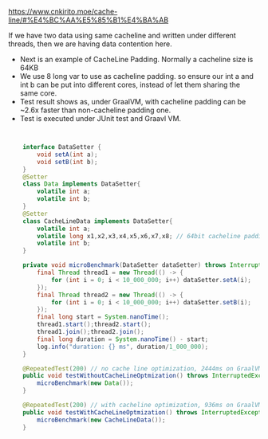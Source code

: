https://www.cnkirito.moe/cache-line/#%E4%BC%AA%E5%85%B1%E4%BA%AB

If we have two data using same cacheline and written under different threads, then we are having data contention here.
- Next is an example of CacheLine Padding. Normally a cacheline size is 64KB
- We use 8 long var to use as cacheline padding. so ensure our int a and int b can be put into different cores, instead of let them sharing the same core.
- Test result shows as, under GraalVM, with cacheline padding can be ~2.6x faster than non-cacheline padding one.
- Test is executed under JUnit test and Graavl VM.

```java


    interface DataSetter {
        void setA(int a);
        void setB(int b);
    }
    @Setter
    class Data implements DataSetter{
        volatile int a;
        volatile int b;
    }
    @Setter
    class CacheLineData implements DataSetter{
        volatile int a;
        volatile long x1,x2,x3,x4,x5,x6,x7,x8; // 64bit cacheline padding
        volatile int b;
    }

    private void microBenchmark(DataSetter dataSetter) throws InterruptedException {
        final Thread thread1 = new Thread(() -> {
            for (int i = 0; i < 10_000_000; i++) dataSetter.setA(i);
        });
        final Thread thread2 = new Thread(() -> {
            for (int i = 0; i < 10_000_000; i++) dataSetter.setB(i);
        });
        final long start = System.nanoTime();
        thread1.start();thread2.start();
        thread1.join();thread2.join();
        final long duration = System.nanoTime() - start;
        log.info("duration: {} ms", duration/1_000_000);
    }

    @RepeatedTest(200) // no cache line optimization, 2444ms on GraalVM
    public void testWithoutCacheLineOptmization() throws InterruptedException {
        microBenchmark(new Data());
    }

    @RepeatedTest(200) // with cacheline optimization, 936ms on GraalVM, ~2.5x faster
    public void testWithCacheLineOptmization() throws InterruptedException {
        microBenchmark(new CacheLineData());
    }
```
